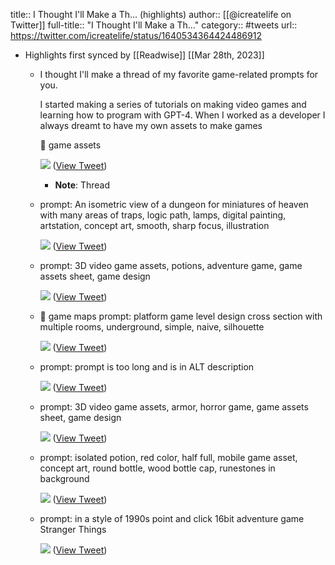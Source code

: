 title:: I Thought I'll Make a Th... (highlights)
author:: [[@icreatelife on Twitter]]
full-title:: "I Thought I'll Make a Th..."
category:: #tweets
url:: https://twitter.com/icreatelife/status/1640534364424486912

- Highlights first synced by [[Readwise]] [[Mar 28th, 2023]]
	- I thought I'll make a thread of my favorite game-related prompts for you. 
	  
	  I started making a series of tutorials on making video games and learning how to program with GPT-4. When I worked as a developer I always dreamt to have my own assets to make games
	  
	  🧵 game assets 
	  
	  ![](https://pbs.twimg.com/media/FsRXM72WAAQEJ2V.jpg) ([View Tweet](https://twitter.com/icreatelife/status/1640534364424486912))
		- **Note**: Thread
	- prompt: An isometric view of a dungeon for miniatures of heaven with many areas of traps, logic path, lamps, digital painting, artstation, concept art, smooth, sharp focus, illustration 
	  
	  ![](https://pbs.twimg.com/media/FsRZFwSWYAAgdMj.jpg) ([View Tweet](https://twitter.com/icreatelife/status/1640534365569445890))
	- prompt: 3D video game assets, potions, adventure game, game assets sheet, game design 
	  
	  ![](https://pbs.twimg.com/media/FsRZIveWIAEbmLS.jpg) ([View Tweet](https://twitter.com/icreatelife/status/1640534366739746819))
	- 🧵 game maps 
	  prompt: platform game level design cross section with multiple rooms, underground, simple, naive, silhouette 
	  
	  ![](https://pbs.twimg.com/media/FsRXXJJWAAMaPhV.jpg) ([View Tweet](https://twitter.com/icreatelife/status/1640534368241307648))
	- prompt: prompt is too long and is in ALT description 
	  
	  ![](https://pbs.twimg.com/media/FsRX56TXsAMINlG.jpg) ([View Tweet](https://twitter.com/icreatelife/status/1640534369650581504))
	- prompt: 3D video game assets, armor, horror game, game assets sheet, game design 
	  
	  ![](https://pbs.twimg.com/media/FsRYLIhX0AIVvZU.jpg) ([View Tweet](https://twitter.com/icreatelife/status/1640534371026325505))
	- prompt: isolated potion, red color, half full, mobile game asset, concept art, round bottle, wood bottle cap, runestones in background 
	  
	  ![](https://pbs.twimg.com/media/FsRYZumXwAIMHkb.jpg) ([View Tweet](https://twitter.com/icreatelife/status/1640534372108451843))
	- prompt: in a style of 1990s point and click 16bit adventure game Stranger Things 
	  
	  ![](https://pbs.twimg.com/media/FsRYrBZWcAAo5Uw.jpg) ([View Tweet](https://twitter.com/icreatelife/status/1640534373261819906))
